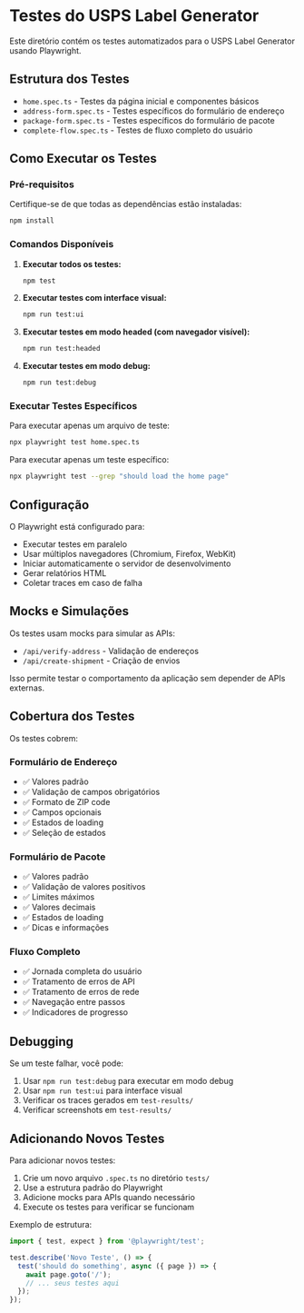 # Testes do USPS Label Generator

Este diretório contém os testes automatizados para o USPS Label Generator usando Playwright.

## Estrutura dos Testes

- `home.spec.ts` - Testes da página inicial e componentes básicos
- `address-form.spec.ts` - Testes específicos do formulário de endereço
- `package-form.spec.ts` - Testes específicos do formulário de pacote
- `complete-flow.spec.ts` - Testes de fluxo completo do usuário

## Como Executar os Testes

### Pré-requisitos

Certifique-se de que todas as dependências estão instaladas:

```bash
npm install
```

### Comandos Disponíveis

1. **Executar todos os testes:**
   ```bash
   npm test
   ```

2. **Executar testes com interface visual:**
   ```bash
   npm run test:ui
   ```

3. **Executar testes em modo headed (com navegador visível):**
   ```bash
   npm run test:headed
   ```

4. **Executar testes em modo debug:**
   ```bash
   npm run test:debug
   ```

### Executar Testes Específicos

Para executar apenas um arquivo de teste:

```bash
npx playwright test home.spec.ts
```

Para executar apenas um teste específico:

```bash
npx playwright test --grep "should load the home page"
```

## Configuração

O Playwright está configurado para:

- Executar testes em paralelo
- Usar múltiplos navegadores (Chromium, Firefox, WebKit)
- Iniciar automaticamente o servidor de desenvolvimento
- Gerar relatórios HTML
- Coletar traces em caso de falha

## Mocks e Simulações

Os testes usam mocks para simular as APIs:

- `/api/verify-address` - Validação de endereços
- `/api/create-shipment` - Criação de envios

Isso permite testar o comportamento da aplicação sem depender de APIs externas.

## Cobertura dos Testes

Os testes cobrem:

### Formulário de Endereço
- ✅ Valores padrão
- ✅ Validação de campos obrigatórios
- ✅ Formato de ZIP code
- ✅ Campos opcionais
- ✅ Estados de loading
- ✅ Seleção de estados

### Formulário de Pacote
- ✅ Valores padrão
- ✅ Validação de valores positivos
- ✅ Limites máximos
- ✅ Valores decimais
- ✅ Estados de loading
- ✅ Dicas e informações

### Fluxo Completo
- ✅ Jornada completa do usuário
- ✅ Tratamento de erros de API
- ✅ Tratamento de erros de rede
- ✅ Navegação entre passos
- ✅ Indicadores de progresso

## Debugging

Se um teste falhar, você pode:

1. Usar `npm run test:debug` para executar em modo debug
2. Usar `npm run test:ui` para interface visual
3. Verificar os traces gerados em `test-results/`
4. Verificar screenshots em `test-results/`

## Adicionando Novos Testes

Para adicionar novos testes:

1. Crie um novo arquivo `.spec.ts` no diretório `tests/`
2. Use a estrutura padrão do Playwright
3. Adicione mocks para APIs quando necessário
4. Execute os testes para verificar se funcionam

Exemplo de estrutura:

```typescript
import { test, expect } from '@playwright/test';

test.describe('Novo Teste', () => {
  test('should do something', async ({ page }) => {
    await page.goto('/');
    // ... seus testes aqui
  });
});
```
